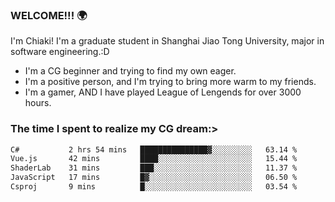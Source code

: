 ### WELCOME!!! 🌍

I'm Chiaki! I'm a graduate student in Shanghai Jiao Tong University, major in software engineering.:D

-  I'm a CG beginner and trying to find my own eager. 
-  I'm a positive person, and I'm trying to bring more warm to my friends.
-  I'm a gamer, AND I have played League of Lengends for over 3000 hours.


### The time I spent to realize my CG dream:>
<!--START_SECTION:waka-->

```txt
C#           2 hrs 54 mins   ███████████████▓░░░░░░░░░   63.14 %
Vue.js       42 mins         ████░░░░░░░░░░░░░░░░░░░░░   15.44 %
ShaderLab    31 mins         ███░░░░░░░░░░░░░░░░░░░░░░   11.37 %
JavaScript   17 mins         █▓░░░░░░░░░░░░░░░░░░░░░░░   06.50 %
Csproj       9 mins          █░░░░░░░░░░░░░░░░░░░░░░░░   03.54 %
```

<!--END_SECTION:waka-->

<!--
**Chiaki-meow/Chiaki-meow** is a ✨ _special_ ✨ repository because its `README.md` (this file) appears on your GitHub profile.

Here are some ideas to get you started:

- 🔭 I’m currently working on ...
- 🌱 I’m currently learning ...
- 👯 I’m looking to collaborate on ...
- 🤔 I’m looking for help with ...
- 💬 Ask me about ...
- 📫 How to reach me: ...
- 😄 Pronouns: ...
- ⚡ Fun fact: ...
-->
